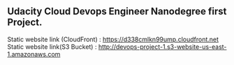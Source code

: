 ## Udacity Cloud Devops Engineer Nanodegree first Project.

 Static website link (CloudFront) : https://d338cmlkn99ump.cloudfront.net
 Static website link(S3 Bucket) : http://devops-project-1.s3-website-us-east-1.amazonaws.com
